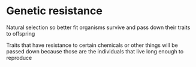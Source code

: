 # Genetic resistance

Natural selection so better fit organisms survive and pass down their traits to
offspring

Traits that have resistance to certain chemicals or other things will be passed
down because those are the individuals that live long enough to reproduce

